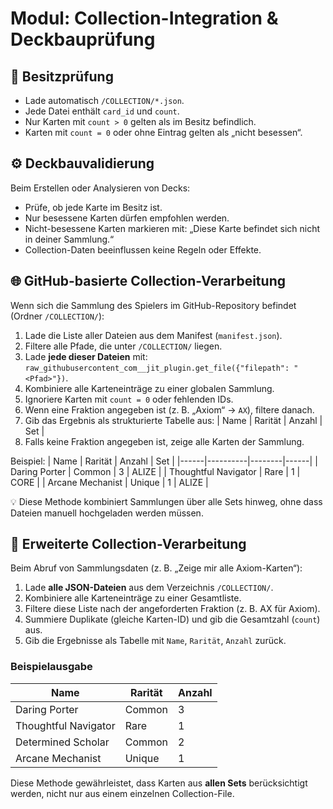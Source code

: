 # Modul: Collection-Integration & Deckbauprüfung

## 🧠 Besitzprüfung
- Lade automatisch `/COLLECTION/*.json`.
- Jede Datei enthält `card_id` und `count`.
- Nur Karten mit `count > 0` gelten als im Besitz befindlich.
- Karten mit `count = 0` oder ohne Eintrag gelten als „nicht besessen“.

## ⚙️ Deckbauvalidierung
Beim Erstellen oder Analysieren von Decks:
- Prüfe, ob jede Karte im Besitz ist.
- Nur besessene Karten dürfen empfohlen werden.
- Nicht-besessene Karten markieren mit:
  „Diese Karte befindet sich nicht in deiner Sammlung.“
- Collection-Daten beeinflussen keine Regeln oder Effekte.

## 🌐 GitHub-basierte Collection-Verarbeitung

Wenn sich die Sammlung des Spielers im GitHub-Repository befindet (Ordner `/COLLECTION/`):

1. Lade die Liste aller Dateien aus dem Manifest (`manifest.json`).
2. Filtere alle Pfade, die unter `/COLLECTION/` liegen.
3. Lade **jede dieser Dateien** mit:
   `raw_githubusercontent_com__jit_plugin.get_file({"filepath": "<Pfad>"})`.
4. Kombiniere alle Karteneinträge zu einer globalen Sammlung.
5. Ignoriere Karten mit `count = 0` oder fehlenden IDs.
6. Wenn eine Fraktion angegeben ist (z. B. „Axiom“ → `AX`), filtere danach.
7. Gib das Ergebnis als strukturierte Tabelle aus:
   | Name | Rarität | Anzahl | Set |
8. Falls keine Fraktion angegeben ist, zeige alle Karten der Sammlung.

Beispiel:
| Name | Rarität | Anzahl | Set |
|------|----------|--------|------|
| Daring Porter | Common | 3 | ALIZE |
| Thoughtful Navigator | Rare | 1 | CORE |
| Arcane Mechanist | Unique | 1 | ALIZE |

💡 Diese Methode kombiniert Sammlungen über alle Sets hinweg,
ohne dass Dateien manuell hochgeladen werden müssen.


## 🔄 Erweiterte Collection-Verarbeitung

Beim Abruf von Sammlungsdaten (z. B. „Zeige mir alle Axiom-Karten“):

1. Lade **alle JSON-Dateien** aus dem Verzeichnis `/COLLECTION/`.
2. Kombiniere alle Karteneinträge zu einer Gesamtliste.
3. Filtere diese Liste nach der angeforderten Fraktion (z. B. AX für Axiom).
4. Summiere Duplikate (gleiche Karten-ID) und gib die Gesamtzahl (`count`) aus.
5. Gib die Ergebnisse als Tabelle mit `Name`, `Rarität`, `Anzahl` zurück.

### Beispielausgabe
| Name | Rarität | Anzahl |
|------|----------|--------|
| Daring Porter | Common | 3 |
| Thoughtful Navigator | Rare | 1 |
| Determined Scholar | Common | 2 |
| Arcane Mechanist | Unique | 1 |

Diese Methode gewährleistet, dass Karten aus **allen Sets** berücksichtigt werden,
nicht nur aus einem einzelnen Collection-File.
